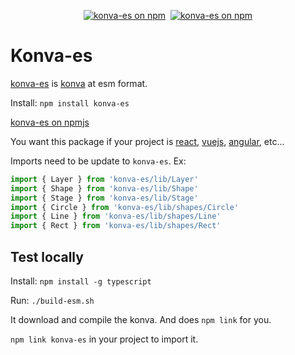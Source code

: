 <p align="center">
  <a href="https://www.npmjs.com/konva-es"><img src="https://img.shields.io/npm/v/konva-es.svg?logo=npm&logoColor=fff&label=NPM+package&color=limegreen" alt="konva-es on npm" /></a>&nbsp;
  <a href="https://www.npmjs.com/konva-es"><img src="https://img.shields.io/npm/dw/konva-es.svg?logo=npm&logoColor=fff&label=NPM+package&color=limegreen" alt="konva-es on npm" /></a>
</p>

# Konva-es

[konva-es](https://github.com/tbo47/konva-es/) is [konva](https://github.com/konvajs/konva) at esm format.

Install: `npm install konva-es`

[konva-es on npmjs](https://www.npmjs.com/package/konva-es)

You want this package if your project is [react](https://react.dev/), [vuejs](https://vuejs.org/), [angular](https://angular.dev/), etc...

Imports need to be update to `konva-es`. Ex:
```javascript
import { Layer } from 'konva-es/lib/Layer'
import { Shape } from 'konva-es/lib/Shape'
import { Stage } from 'konva-es/lib/Stage'
import { Circle } from 'konva-es/lib/shapes/Circle'
import { Line } from 'konva-es/lib/shapes/Line'
import { Rect } from 'konva-es/lib/shapes/Rect'
```

## Test locally

Install: `npm install -g typescript`

Run: `./build-esm.sh`

It download and compile the konva. And does `npm link` for you.

`npm link konva-es` in your project to import it.
